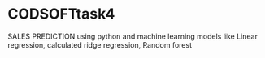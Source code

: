# CODSOFTtask4
SALES PREDICTION using python and machine learning models like Linear regression, calculated ridge regression, Random forest

